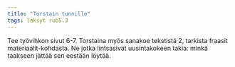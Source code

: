```yaml
---
title: "Torstain tunnille"
tags: läksyt rub5.3
---
```


Tee työvihkon sivut 6-7. Torstaina myös sanakoe tekstistä 2, tarkista fraasit materiaalit-kohdasta. Ne jotka lintsasivat uusintakokeen takia: minkä taakseen jättää sen eestään löytää.